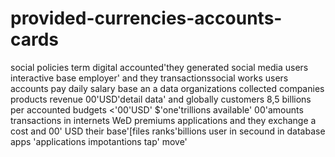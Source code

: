 # provided-currencies-accounts-cards
social policies term digital accounted'they generated social media users interactive base employer' and they transactionssocial works users accounts pay daily salary base an a data organizations collected companies products revenue 00'USD'detail data' and globally customers 8,5 billions per accounted budgets <'00'USD' $'one'trillions available' 00'amounts transactions in internets WeD premiums applications and they exchange a cost and 00' USD their base'[files ranks'billions user in secound in database apps 'applications impotantions tap' move' 

